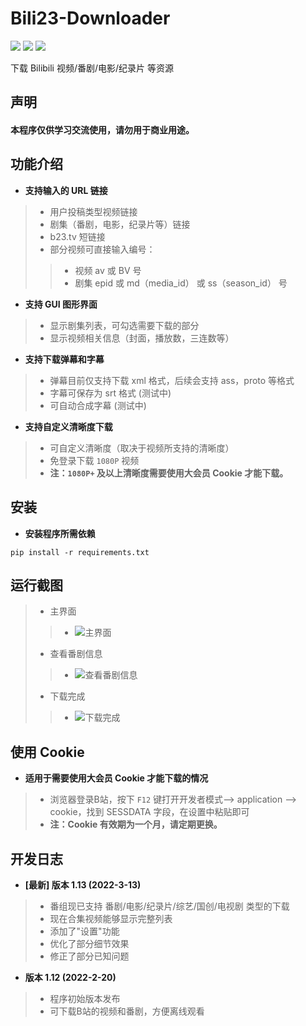 # Bili23-Downloader
![](https://img.shields.io/badge/Latest_Version-1.13-green.svg) ![](https://img.shields.io/badge/Python-3.8.10-green.svg) ![](https://img.shields.io/badge/wxPython-4.1.1-green.svg)  
  
下载 Bilibili 视频/番剧/电影/纪录片 等资源  
## 声明
#### 本程序仅供学习交流使用，请勿用于商业用途。  
## 功能介绍
- **支持输入的 URL 链接**
> - 用户投稿类型视频链接
> - 剧集（番剧，电影，纪录片等）链接
> - b23.tv 短链接
> - 部分视频可直接输入编号：
> > - 视频 av 或 BV 号
> > - 剧集 epid 或 md（media_id） 或 ss（season_id） 号
- **支持 GUI 图形界面**  
> - 显示剧集列表，可勾选需要下载的部分
> - 显示视频相关信息（封面，播放数，三连数等）
- **支持下载弹幕和字幕**  
> - 弹幕目前仅支持下载 xml 格式，后续会支持 ass，proto 等格式
> - 字幕可保存为 srt 格式 (测试中)
> - 可自动合成字幕 (测试中)
- **支持自定义清晰度下载**  
> - 可自定义清晰度（取决于视频所支持的清晰度）  
> - 免登录下载 `1080P` 视频  
> - **注：`1080P+` 及以上清晰度需要使用大会员 Cookie 才能下载。**
## 安装
- **安装程序所需依赖**
```
pip install -r requirements.txt
```
## 运行截图
> - 主界面
> > - ![主界面](https://github.com/ScottSloan/Bili23-Downloader/blob/main/assets/main.png)
> - 查看番剧信息
> > - ![查看番剧信息](https://github.com/ScottSloan/Bili23-Downloader/blob/main/assets/info.png)
> - 下载完成
> > - ![下载完成](https://github.com/ScottSloan/Bili23-Downloader/blob/main/assets/play.png)
## 使用 Cookie
- **适用于需要使用大会员 Cookie 才能下载的情况**
> - 浏览器登录B站，按下 `F12` 键打开开发者模式--> application --> cookie，找到 SESSDATA 字段，在设置中粘贴即可
> - **注：Cookie 有效期为一个月，请定期更换。**
## 开发日志
- **[最新] 版本 1.13 (2022-3-13)**
> - 番组现已支持 番剧/电影/纪录片/综艺/国创/电视剧 类型的下载
> - 现在合集视频能够显示完整列表
> - 添加了"设置"功能
> - 优化了部分细节效果
> - 修正了部分已知问题
- **版本 1.12 (2022-2-20)**
> - 程序初始版本发布
> - 可下载B站的视频和番剧，方便离线观看
